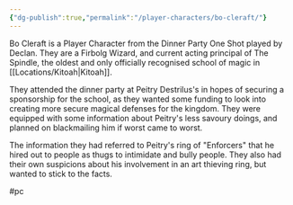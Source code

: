 ```yaml
---
{"dg-publish":true,"permalink":"/player-characters/bo-cleraft/"}
---
```


Bo Cleraft is a Player Character from the Dinner Party One Shot played by Declan. They are a Firbolg Wizard, and current acting principal of The Spindle, the oldest and only officially recognised school of magic in [[Locations/Kitoah\|Kitoah]]. 

They attended the dinner party at Peitry Destrilus's in hopes of securing a sponsorship for the school, as they wanted some funding to look into creating more secure magical defenses for the kingdom. They were equipped with some information about Peitry's less savoury doings, and planned on blackmailing him if worst came to worst.

The information they had referred to Peitry's ring of "Enforcers" that he hired out to people as thugs to intimidate and bully people. They also had their own suspicions about his involvement in an art thieving ring, but wanted to stick to the facts.

#pc 